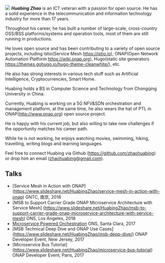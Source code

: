 ![](/img/zhaohuabing.jpg)  **_Huabing Zhao_** is an ICT veteran with a passion for open source. He has a solid experience in the telecommunication and information technology industry for more than 17 years.

Throughout his career, he has built a number of large-scale, cross-country OSS/BSS platforms/systems and operation tools, most of them are still running in productions.

He loves open source and has been contributing to a variety of open source projects, including Istio(Service Mesh https://istio.io), ONAP(Open Network Automation Platform https://wiki.onap.org), Hugo(static site generators https://themes.gohugo.io/hugo-theme-cleanwhite/), etc.

He also has strong interests in various tech stuff such as Artificial Intelligence, Cryptocurrencies, Smart Home.

Huabing holds a BS in Computer Science and Technology from Chongqing University in China.

Currently, Huabing is working on a 5G NFV&SDN orchestration and management platform, at the same time, he also wears the hat of PTL in ONAP(http://www.onap.org) open source project.

He is happy with his current job, but also willing to take new challenges if the opportunity matches his career path.

While he is not working, he enjoys watching movies, swimming, hiking, travelling, writing blogs and learning languages.

Feel free to connect Huabing via Github (https://github.com/zhaohuabing) or drop him an email (zhaohuabing@gmail.com).

## Talks

* [Service Mesh in Action with ONAP] (https://www.slideshare.net/HuabingZhao/service-mesh-in-action-with-onap) GNTC, 南京, 2018
* [MSB to Support Carrier Grade ONAP Microservice Architecture with Service Mesh] (https://www.slideshare.net/HuabingZhao/msb-to-support-carrier-grade-onap-microservice-architecture-with-service-mesh) ONS, Los Angeles, 2018
* [Microservice Powered Orchestration](https://www.slideshare.net/HuabingZhao/microservice-powered-orchestration-126100339) ONS, Santa Clara, 2017
* [MSB Technical Deep Dive and ONAP Use Cases] (https://www.slideshare.net/HuabingZhao/msb-depp-dive/) ONAP Developer Event, New Jersey, 2017
* [Microservice Bus Tutorial] (https://www.slideshare.net/HuabingZhao/microservice-bus-tutorial) ONAP Developer Event, Paris, 2017
